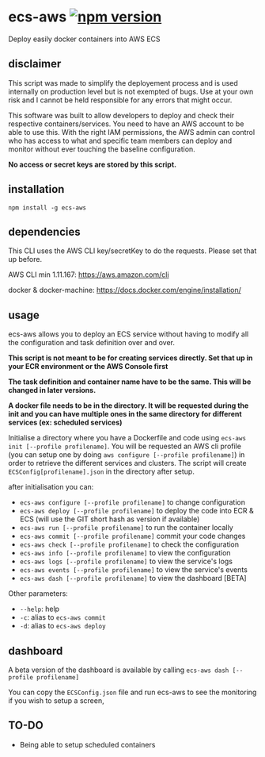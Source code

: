 # ecs-aws [![npm version](https://badge.fury.io/js/ecs-aws.svg)](https://badge.fury.io/js/ecs-aws)


Deploy easily docker containers into AWS ECS

## disclaimer

This script was made to simplify the deployement process and is used internally on production level but is not exempted of bugs.
Use at your own risk and I cannot be held responsible for any errors that might occur.

This software was built to allow developers to deploy and check their respective containers/services. You need to have an AWS account to be able to use this.
With the right IAM permissions, the AWS admin can control who has access to what and specific team members can deploy and monitor without ever touching the baseline configuration.

**No access or secret keys are stored by this script.**

## installation

`npm install -g ecs-aws`

## dependencies

This CLI uses the AWS CLI key/secretKey to do the requests. Please set that up before.

AWS CLI min 1.11.167: https://aws.amazon.com/cli

docker & docker-machine: https://docs.docker.com/engine/installation/

## usage

ecs-aws allows you to deploy an ECS service without having to modify all the configuration and task definition over and over.

**This script is not meant to be for creating services directly. Set that up in your ECR environment or the AWS Console first**

**The task definition and container name have to be the same. This will be changed in later versions.**

**A docker file needs to be in the directory. It will be requested during the init and you can have multiple ones in the same directory for different services (ex: scheduled services)**

Initialise a directory where you have a Dockerfile and code using `ecs-aws init [--profile profilename]`. You will be requested an AWS cli profile (you can setup one by doing `aws configure [--profile profilename]`) in order to retrieve the different services and clusters. The script will create `ECSConfig[profilename].json` in the directory after setup.

after initialisation you can:
* `ecs-aws configure [--profile profilename]` to change configuration
* `ecs-aws deploy [--profile profilename]` to deploy the code into ECR & ECS (will use the GIT short hash as version if available)
* `ecs-aws run [--profile profilename]` to run the container locally
* `ecs-aws commit [--profile profilename]` commit your code changes
* `ecs-aws check [--profile profilename]` to check the configuration
* `ecs-aws info [--profile profilename]` to view the configuration
* `ecs-aws logs [--profile profilename]` to view the service's logs
* `ecs-aws events [--profile profilename]` to view the service's events
* `ecs-aws dash [--profile profilename]` to view the dashboard [BETA]


Other parameters:
* `--help`: help
* `-c`: alias to `ecs-aws commit`
* `-d`: alias to `ecs-aws deploy`

## dashboard

A beta version of the dashboard is available by calling `ecs-aws dash [--profile profilename]`

You can copy the `ECSConfig.json` file and run ecs-aws to see the monitoring if you wish to setup a screen,


## TO-DO

* Being able to setup scheduled containers

